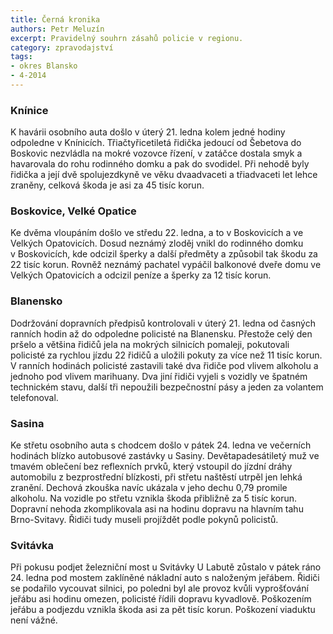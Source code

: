 ```yaml
---
title: Černá kronika
authors: Petr Meluzín
excerpt: Pravidelný souhrn zásahů policie v regionu.
category: zpravodajství
tags:
- okres Blansko
- 4-2014
---
```


### Knínice

K havárii osobního auta došlo v úterý 21. ledna kolem jedné hodiny odpoledne v Knínicích. Třiačtyřicetiletá řidička jedoucí od Šebetova do Boskovic nezvládla na mokré vozovce řízení, v zatáčce dostala smyk a havarovala do rohu rodinného domku a pak do svodidel. Při nehodě byly řidička a její dvě spolujezdkyně ve věku dvaadvaceti a třiadvaceti let lehce zraněny, celková škoda je asi za 45 tisíc korun.

### Boskovice, Velké Opatice

Ke dvěma vloupáním došlo ve středu 22. ledna, a to v Boskovicích a ve Velkých Opatovicích. Dosud neznámý zloděj vnikl do rodinného domku v Boskovicích, kde odcizil šperky a další předměty a způsobil tak škodu za 22 tisíc korun. Rovněž neznámý pachatel vypáčil balkonové dveře domu ve Velkých Opatovicích a odcizil peníze a šperky za 12 tisíc korun.

### Blanensko

Dodržování dopravních předpisů kontrolovali v úterý 21. ledna od časných ranních hodin až do odpoledne policisté na Blanensku. Přestože celý den pršelo a většina řidičů jela na mokrých silnicích pomaleji, pokutovali policisté za rychlou jízdu 22 řidičů a uložili pokuty za více než 11 tisíc korun. 
V ranních hodinách policisté zastavili také dva řidiče pod vlivem alkoholu a jednoho pod vlivem marihuany. Dva jiní řidiči vyjeli s vozidly ve špatném technickém stavu, další tři nepoužili bezpečnostní pásy a jeden za volantem telefonoval.

### Sasina

Ke střetu osobního auta s chodcem došlo v pátek 24. ledna ve večerních hodinách blízko autobusové zastávky u Sasiny. Devětapadesátiletý muž ve tmavém oblečení bez reflexních prvků, který vstoupil do jízdní dráhy automobilu z bezprostřední blízkosti, při střetu naštěstí utrpěl jen lehká zranění. Dechová zkouška navíc ukázala v jeho dechu 0,79 promile alkoholu. Na vozidle po střetu vznikla škoda přibližně za 5 tisíc korun.
Dopravní nehoda zkomplikovala asi na hodinu dopravu na hlavním tahu Brno-Svitavy. Řidiči tudy museli projíždět podle pokynů policistů.

### Svitávka

Při pokusu podjet železniční most u Svitávky U Labutě zůstalo v pátek ráno 24. ledna pod mostem zaklíněné nákladní auto s naloženým jeřábem. Řidiči se podařilo vycouvat silnici, po poledni byl ale provoz kvůli vyprošťování jeřábu asi hodinu omezen, policisté řídili dopravu kyvadlově. Poškozením jeřábu a podjezdu vznikla škoda asi za pět tisíc korun. Poškození viaduktu není vážné.